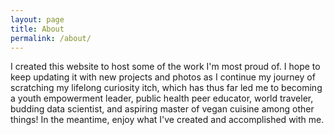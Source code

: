 ```yaml
---
layout: page
title: About
permalink: /about/
---
```


<link href='https://cdnjs.cloudflare.com/ajax/libs/font-awesome/4.7.0/css/font-awesome.min.css' rel='stylesheet' type='text/css'>

I created this website to host some of the work I'm most proud of. I hope to keep updating it with new projects and photos as I continue my journey of scratching my lifelong curiosity itch, which has thus far led me to becoming a youth empowerment leader, public health peer educator, world traveler, budding data scientist, and aspiring master of vegan cuisine among other things! In the meantime, enjoy what I've created and accomplished with me.

<a href = "https://www.instagram.com/datatutorials/" class = "fa fa-instagram"></a>
<a href = "https://www.twitter.com/jo_schro" class = "fa fa-twitter"></a>
<a href = "https://www.github.com/jo-schroeder" class= "fa fa-github"></a>

